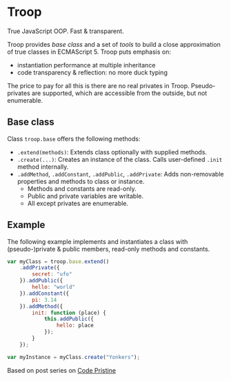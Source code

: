 Troop
=====

True JavaScript OOP. Fast & transparent.

Troop provides *base class* and a set of *tools* to build a close approximation of true classes in ECMAScript 5. Troop puts emphasis on:

- instantiation performance at multiple inheritance
- code transparency & reflection: no more duck typing

The price to pay for all this is there are no real privates in Troop. Pseudo-privates are supported, which are accessible from the outside, but not enumerable.

Base class
----------

Class `troop.base` offers the following methods:

- `.extend(methods)`: Extends class optionally with supplied methods.
- `.create(...)`: Creates an instance of the class. Calls user-defined `.init` method internally.
- `.addMethod`, `.addConstant`, `.addPublic`, `.addPrivate`: Adds non-removable properties and methods to class or instance.
  - Methods and constants are read-only.
  - Public and private variables are writable.
  - All except privates are enumerable.

Example
-------

The following example implements and instantiates a class with (pseudo-)private & public members, read-only methods and constants.

```javascript
var myClass = troop.base.extend()
    .addPrivate({
        secret: "ufo"
    }).addPublic({
        hello: "world"
    }).addConstant({
        pi: 3.14
    }).addMethod({
        init: function (place) {
            this.addPublic({
                hello: place
            });
        }
    });

var myInstance = myClass.create("Yonkers");
```

Based on post series on [Code Pristine](http://codepristine.com)
